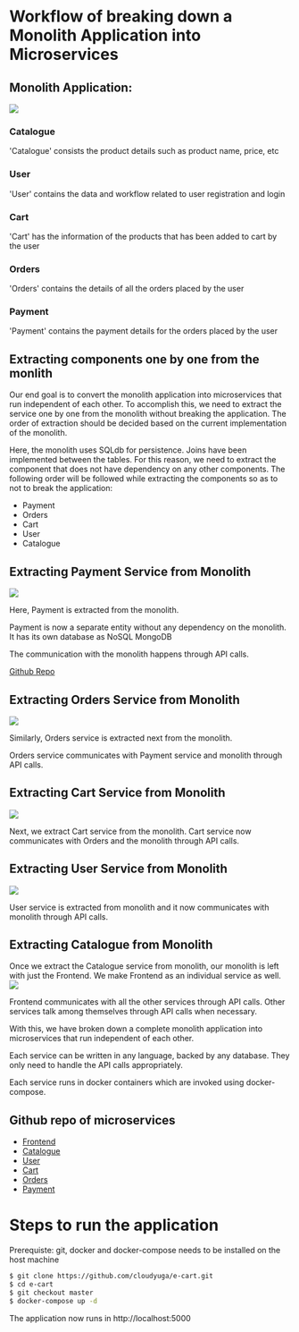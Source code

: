 # Workflow of breaking down a Monolith Application into Microservices

## Monolith Application:
![](images/Monolith.jpeg?raw=true)

### Catalogue
'Catalogue' consists the product details such as product name, price, etc

### User
'User' contains the data and workflow related to user registration and login

### Cart
'Cart' has the information of the products that has been added to cart by the user

### Orders
'Orders' contains the details of all the orders placed by the user

### Payment
'Payment' contains the payment details for the orders placed by the user

## Extracting components one by one from the monlith
Our end goal is to convert the monolith application into microservices that run independent of each other. To accomplish this, we need to extract the service one by one from the monolith without breaking the application. The order of extraction should be decided based on the current implementation of the monolith.

Here, the monolith uses SQLdb for persistence. Joins have been implemented between the tables. For this reason, we need to extract the component that does not have dependency on any other components. The following order will be followed while extracting the components so as to not to break the application:

- Payment
- Orders
- Cart
- User
- Catalogue

## Extracting Payment Service from Monolith
![](images/Payment.jpeg?raw=true)

Here, Payment is extracted from the monolith.

Payment is now a separate entity without any dependency on the monolith. It has its own database as NoSQL MongoDB

The communication with the monolith happens through API calls.

[Github Repo](https://github.com/cloudyuga/e-cart/tree/first-breakdown-payment-service)

## Extracting Orders Service from Monolith
![](images/Orders.jpeg?raw=true)

Similarly, Orders service is extracted next from the monolith.

Orders service communicates with Payment service and monolith through API calls.

## Extracting Cart Service from Monolith
![](images/Cart.jpeg?raw=true)

Next, we extract Cart service from the monolith. Cart service now communicates with Orders and the monolith through API calls.

## Extracting User Service from Monolith
![](images/User.jpeg?raw=true)

User service is extracted from monolith and it now communicates with monolith through API calls.

## Extracting Catalogue from Monolith
Once we extract the Catalogue service from monolith, our monolith is left with just the Frontend. We make Frontend as an individual service as well.
![](images/Catalogue.jpeg?raw=true)


Frontend communicates with all the other services through API calls. Other services talk among themselves through API calls when necessary.

With this, we have broken down a complete monolith application into microservices that run independent of each other.

Each service can be written in any language, backed by any database. They only need to handle the API calls appropriately. 

Each service runs in docker containers which are invoked using docker-compose.

## Github repo of microservices
 - [Frontend](https://github.com/cloudyuga/e-cart-frontend)
 - [Catalogue](https://github.com/cloudyuga/e-cart-catalogue)
 - [User](https://github.com/cloudyuga/e-cart-user)
 - [Cart](https://github.com/cloudyuga/e-cart-cart)
 - [Orders](https://github.com/cloudyuga/e-cart-orders)
 - [Payment](https://github.com/cloudyuga/e-cart-payment)

# Steps to run the application
Prerequiste: git, docker and docker-compose needs to be installed on the host machine

```sh
$ git clone https://github.com/cloudyuga/e-cart.git
$ cd e-cart
$ git checkout master
$ docker-compose up -d
```
The application now runs in http://localhost:5000
